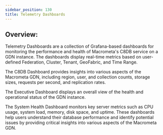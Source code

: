 ```yaml
---
sidebar_position: 130
title: Telemetry Dashboards
---
```


## Overview:

Telemetry Dashboards are a collection of Grafana-based dashboards for monitoring the performance and health of Macrometa's C8DB service on a GDN instance. The dashboards display real-time metrics based on user-defined Federation, Cluster, Tenant, GeoFabric, and Time Range. 

The C8DB Dashboard provides insights into various aspects of the Macrometa GDN, including region, user, and collection counts, storage sizes, requests per second, and replication rates. 

The Executive Dashboard displays an overall view of the health and operational status of the GDN instance. 

The System Health Dashboard monitors key server metrics such as CPU usage, system load, memory, disk space, and uptime. These dashboards help users understand their database performance and identify potential issues by providing critical insights into various aspects of the Macrometa GDN.

<DocCardList />